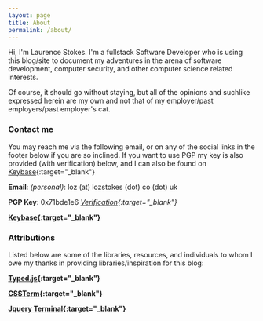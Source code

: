 ```yaml
---
layout: page
title: About
permalink: /about/
---
```


Hi, I'm Laurence Stokes. I'm a fullstack Software Developer who is using this blog/site to document my adventures in the arena of software development, computer security, and other computer science related interests.

Of course, it should go without staying, but all of the opinions and suchlike expressed herein are my own and not that of my employer/past employers/past employer's cat.


### Contact me

You may reach me via the following email, or on any of the social links in the footer below if you are so inclined. If you want to use PGP my key is also provided (with verification) below, and I can also be found on [Keybase](https://keybase.io/liggles){:target="_blank"}

**Email**: *(personal)*: loz (at) lozstokes (dot) co (dot) uk

**PGP Key**: 0x71bde1e6 *[Verification](https://pgp.mit.edu/pks/lookup?op=vindex&search=0x1048364371BDE1E6){:target="_blank"}*

**[Keybase](https://keybase.io/liggles){:target="_blank"}**

### Attributions

Listed below are some of the libraries, resources, and individuals to whom I owe my thanks in providing libraries/inspiration for this blog:

 **[Typed.js](http://www.mattboldt.com/demos/typed-js/){:target="_blank"}**

 **[CSSTerm](https://github.com/nstephens/cssterm){:target="_blank"}**

 **[Jquery Terminal](http://terminal.jcubic.pl/){:target="_blank"}**
